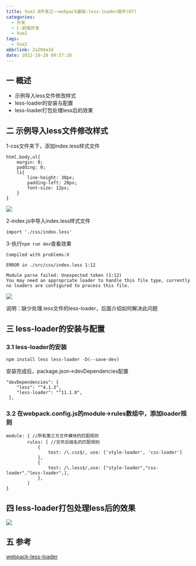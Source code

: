 ```yaml
---
title: Vue2.0开发之——webpack基础-less-loader插件(07)
categories:
  - 开发
  - C-前端开发
  - Vue2
tags:
  - Vue2
abbrlink: 2a294a3d
date: 2022-10-28 09:57:20
---
```

## 一 概述

* 示例导入less文件修改样式
* less-loader的安装与配置
* less-loader打包处理less后的效果

<!--more-->

## 二 示例导入less文件修改样式

1-css文件夹下，添加index.less样式文件

```
html,body,ul{
    margin: 0;
    padding: 0;
    li{
        line-height: 30px;
        padding-left: 20px;
        font-size: 12px;
    }
}
```

![][1]

2-index.js中导入index.less样式文件

```
import './css/index.less'
```

3-执行`npm run dev`查看效果

```
Compiled with problems:X

ERROR in ./src/css/index.less 1:12

Module parse failed: Unexpected token (1:12)
You may need an appropriate loader to handle this file type, currently no loaders are configured to process this file.
```

![][2]

说明：缺少处理.less文件的less-loader，后面介绍如何解决此问题

## 三 less-loader的安装与配置

### 3.1 less-loader的安装

```
npm install less less-loader -D(--save-dev)
```

安装完成后，package.json->devDependencies配置

```
"devDependencies": {
    "less": "^4.1.3",
    "less-loader": "^11.1.0",
 },
```

### 3.2 在webpack.config.js的module->rules数组中，添加loader规则

```
module: { //所有第三方文件模块的匹配规则
        rules: [ //文件后缀名的匹配规则
            {
                test: /\.css$/, use: ['style-loader', 'css-loader']
            },
            {
                test: /\.less$/,use: ["style-loader","css-loader","less-loader",],
            },
        ]
}
```

## 四 less-loader打包处理less后的效果
![][3]

## 五 参考

[webpack-less-loader][00]



[00]:https://webpack.js.org/loaders/less-loader/#root
[1]:https://raw.githubusercontent.com/PGzxc/CDN/master/blog-vue/vue02-07-index-less-create.png
[2]:https://raw.githubusercontent.com/PGzxc/CDN/master/blog-vue/vue02-07-index-less-run-error.png
[3]:https://raw.githubusercontent.com/PGzxc/CDN/master/blog-vue/vue02-07-index-less-run-correct.png